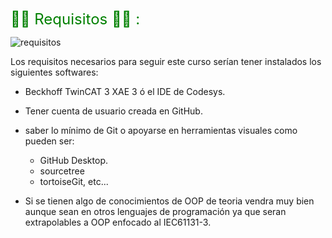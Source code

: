 <span style="color:green"><font size="5">
👨‍🎓 Requisitos 👩‍🎓 :
</font></span>

![requisitos](../imagenes/requisitos.png)

Los requisitos necesarios para seguir este curso serían tener instalados los siguientes softwares:

- Beckhoff TwinCAT 3 XAE 3 ó el IDE de Codesys.
- Tener cuenta de usuario creada en GitHub.
- saber lo mínimo de Git o apoyarse en herramientas visuales como pueden ser:

    - GitHub Desktop.
    - sourcetree
    - tortoiseGit, etc...
- Si se tienen algo de conocimientos de OOP de teoria vendra muy bien aunque sean en otros lenguajes de programación ya que seran extrapolables a OOP enfocado al IEC61131-3.